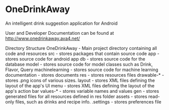 OneDrinkAway
============

An intelligent drink suggestion application for Android

User and Developer Documentation can be found at http://www.onedrinkaway.ava4.net/

Directory Structure
  OneDrinkAway - Main project directory containing all code and resources
  src - stores packages that contain source code
  app - stores source code for android app
  db - stores source code for the database
  model - stores source code for model classes such as Drink, Flavor, Query
  machinelearning - stores source code for machine learning
  documentation - stores documents
  res - stores resources files
  drawable-* - stores .png icons of various sizes.
  layout - stores XML files defining the layout of the app's UI
  menu - stores XML files defining the layout of the app's action bar
  values-* - stores variable names and values
  gen - stores generated files for all resources defined in res folder
  assets - stores read-only files, such as drinks and recipe info.
  .settings - stores preferences file



